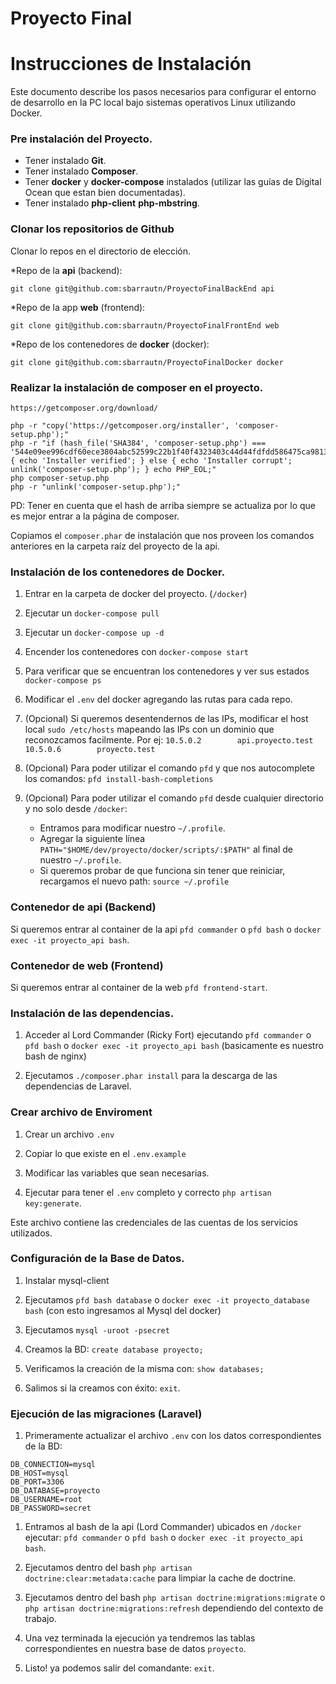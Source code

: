 # Proyecto Final

# Instrucciones de Instalación

Este documento describe los pasos necesarios para configurar el entorno de desarrollo en la PC local bajo sistemas operativos Linux utilizando Docker.

### Pre instalación del Proyecto.

* Tener instalado **Git**.
* Tener instalado **Composer**.
* Tener **docker** y **docker-compose** instalados (utilizar las guías de Digital Ocean que estan bien documentadas).
* Tener instalado **php-client** **php-mbstring**.

### Clonar los repositorios de Github

Clonar lo repos en el directorio de elección.

*Repo de la **api** (backend):

``` 
git clone git@github.com:sbarrautn/ProyectoFinalBackEnd api
```

*Repo de la app **web** (frontend):

``` 
git clone git@github.com:sbarrautn/ProyectoFinalFrontEnd web
```

*Repo de los contenedores de **docker** (docker):

``` 
git clone git@github.com:sbarrautn/ProyectoFinalDocker docker
```

### Realizar la instalación de composer en el proyecto.

```
https://getcomposer.org/download/
```
```
php -r "copy('https://getcomposer.org/installer', 'composer-setup.php');"
php -r "if (hash_file('SHA384', 'composer-setup.php') === '544e09ee996cdf60ece3804abc52599c22b1f40f4323403c44d44fdfdd586475ca9813a858088ffbc1f233e9b180f061') { echo 'Installer verified'; } else { echo 'Installer corrupt'; unlink('composer-setup.php'); } echo PHP_EOL;"
php composer-setup.php
php -r "unlink('composer-setup.php');"
```
PD: Tener en cuenta que el hash de arriba siempre se actualiza por lo que es mejor entrar a la página de composer.

Copiamos el `composer.phar` de instalación que nos proveen los comandos anteriores en la carpeta raíz del proyecto de la api.

### Instalación de los contenedores de Docker.

1. Entrar en la carpeta de docker del proyecto. (`/docker`)

2. Ejecutar un `docker-compose pull`

3. Ejecutar un `docker-compose up -d`

4. Encender los contenedores con `docker-compose start`

5. Para verificar que se encuentran los contenedores y ver sus estados `docker-compose ps`

6. Modificar el `.env` del docker agregando las rutas para cada repo.

7. (Opcional) Si queremos desentendernos de las IPs, modificar el host local `sudo /etc/hosts` mapeando las IPs con un dominio que reconozcamos facilmente. Por ej:
`10.5.0.2        api.proyecto.test`
`10.5.0.6        proyecto.test`

8. (Opcional) Para poder utilizar el comando `pfd` y que nos autocomplete los comandos: `pfd install-bash-completions`

9. (Opcional) Para poder utilizar el comando `pfd` desde cualquier directorio y no solo desde `/docker`:
    * Entramos para modificar nuestro `~/.profile`.
    * Agregar la siguiente línea `PATH="$HOME/dev/proyecto/docker/scripts/:$PATH"` al final de nuestro `~/.profile`.
    * Si queremos probar de que funciona sin tener que reiniciar, recargamos el nuevo path: `source ~/.profile`

### Contenedor de api (Backend)

Si queremos entrar al container de la api `pfd commander` o `pfd bash` o `docker exec -it proyecto_api bash`.

### Contenedor de web (Frontend)

Si queremos entrar al container de la web `pfd frontend-start`.

### Instalación de las dependencias.

1. Acceder al Lord Commander (Ricky Fort) ejecutando `pfd commander` o `pfd bash` o `docker exec -it proyecto_api bash` (basicamente es nuestro bash de nginx)

2. Ejecutamos `./composer.phar install` para la descarga de las dependencias de Laravel.

### Crear archivo de Enviroment

1. Crear un archivo ```.env```

2. Copiar lo que existe en el ```.env.example```

3. Modificar las variables que sean necesarias.

4. Ejecutar para tener el `.env` completo y correcto `php artisan key:generate`.

Este archivo contiene las credenciales de las cuentas de los servicios utilizados.

### Configuración de la Base de Datos.

1. Instalar mysql-client

2. Ejecutamos `pfd bash database` o `docker exec -it proyecto_database bash` (con esto ingresamos al Mysql del docker)

4. Ejecutamos `mysql -uroot -psecret`

5. Creamos la BD: `create database proyecto;`

6. Verificamos la creación de la misma con: `show databases;`

7. Salimos si la creamos con éxito: `exit`.

### Ejecución de las migraciones (Laravel)

1. Primeramente actualizar el archivo `.env` con los datos correspondientes de la BD:

```
DB_CONNECTION=mysql
DB_HOST=mysql
DB_PORT=3306
DB_DATABASE=proyecto
DB_USERNAME=root
DB_PASSWORD=secret
```

1. Entramos al bash de la api (Lord Commander) ubicados en `/docker` ejecutar: `pfd commander` o `pfd bash` o `docker exec -it proyecto_api bash`.

2. Ejecutamos dentro del bash `php artisan doctrine:clear:metadata:cache` para limpiar la cache de doctrine.

3. Ejecutamos dentro del bash `php artisan doctrine:migrations:migrate` o `php artisan doctrine:migrations:refresh` dependiendo del contexto de trabajo.

4. Una vez terminada la ejecución ya tendremos las tablas correspondientes en nuestra base de datos `proyecto`.

5. Listo! ya podemos salir del comandante: `exit`.
